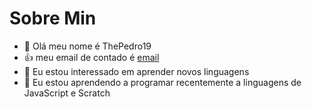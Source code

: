 # Sobre Min

- 👋 Olá meu nome é ThePedro19
- :+1: meu email de contado é [email](pedro.henriquedarosa.pereira@escola.pr.gov.br) 
- 👀 Eu estou interessado em aprender novos linguagens
- 🌱 Eu estou aprendendo a programar recentemente a linguagens de JavaScript e Scratch



